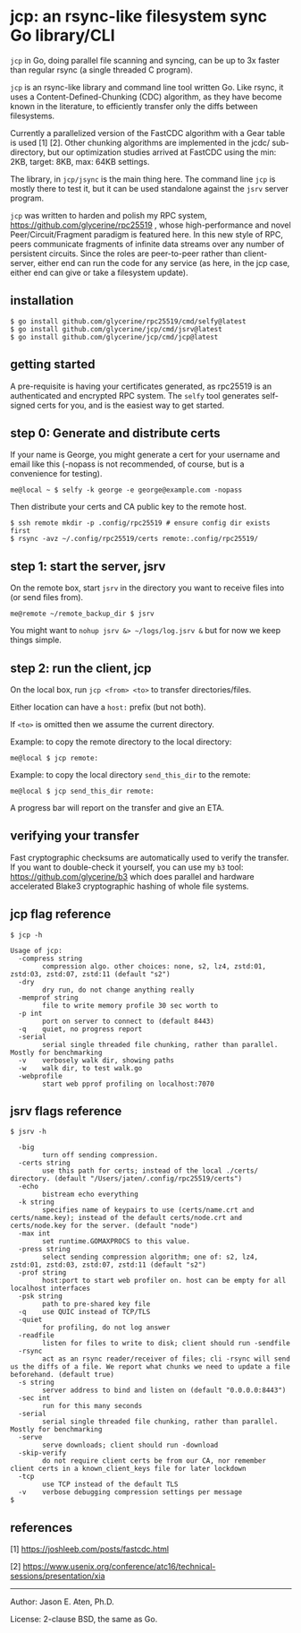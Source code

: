 jcp: an rsync-like filesystem sync Go library/CLI
============================

`jcp` in Go, doing parallel file scanning and syncing, 
can be up to 3x faster than regular rsync (a single threaded C program).

`jcp` is an rsync-like library and command line tool written Go. 
Like rsync, it uses a Content-Defined-Chunking (CDC) algorithm,
as they have become known in the literature,
to efficiently transfer only the diffs between filesystems.

Currently a parallelized version of the FastCDC 
algorithm with a Gear table is used [1] [2].
Other chunking algorithms are implemented in the jcdc/ sub-directory,
but our optimization studies arrived at FastCDC
using the min: 2KB, target: 8KB, max: 64KB settings.

The library, in `jcp/jsync` is the main thing here.
The command line `jcp` is mostly there to test it, but it can be used
standalone against the `jsrv` server program.

`jcp` was written to harden and polish my RPC system, https://github.com/glycerine/rpc25519 ,
whose high-performance and novel Peer/Circuit/Fragment
paradigm is featured here. In this new style
of RPC, peers communicate fragments of infinite 
data streams over any number of persistent circuits. Since
the roles are peer-to-peer rather than client-server,
either end can run the code for any service
(as here, in the jcp case, either end can give or take a
filesystem update).

installation
------------

~~~
$ go install github.com/glycerine/rpc25519/cmd/selfy@latest
$ go install github.com/glycerine/jcp/cmd/jsrv@latest
$ go install github.com/glycerine/jcp/cmd/jcp@latest
~~~

getting started
---------------

A pre-requisite is having your certificates
generated, as rpc25519 is an authenticated
and encrypted RPC system. The `selfy` tool
generates self-signed certs for you, and is
the easiest way to get started.

step 0: Generate and distribute certs
-----------
If your name is George, you might generate a cert
for your username and email like this (-nopass is
not recommended, of course, but is a convenience
for testing).

~~~
me@local ~ $ selfy -k george -e george@example.com -nopass
~~~

Then distribute your certs and CA public key to the
remote host.
~~~
$ ssh remote mkdir -p .config/rpc25519 # ensure config dir exists first
$ rsync -avz ~/.config/rpc25519/certs remote:.config/rpc25519/
~~~

step 1: start the server, jsrv
---------

On the remote box, start `jsrv` in the directory
you want to receive files into (or send files from).

~~~
me@remote ~/remote_backup_dir $ jsrv
~~~
You might want to `nohup jsrv &> ~/logs/log.jsrv &` but for 
now we keep things simple.


step 2: run the client, jcp
-------------

On the local box, run `jcp <from> <to>` to transfer directories/files.

Either location can have a `host:` prefix (but not both).

If `<to>` is omitted then we assume the current directory.

Example: to copy the remote directory to the local directory:
~~~
me@local $ jcp remote:
~~~

Example: to copy the local directory `send_this_dir` to the remote:
~~~
me@local $ jcp send_this_dir remote:
~~~

A progress bar will report on the transfer and give an ETA.

verifying your transfer
-----------------------
Fast cryptographic checksums are automatically used to verify
the transfer. If you want to 
double-check it yourself, you can use my
`b3` tool: https://github.com/glycerine/b3 which
does parallel and hardware accelerated Blake3 
cryptographic hashing of whole file systems.

jcp flag reference
------------------

~~~
$ jcp -h

Usage of jcp:
  -compress string
    	compression algo. other choices: none, s2, lz4, zstd:01, zstd:03, zstd:07, zstd:11 (default "s2")
  -dry
    	dry run, do not change anything really
  -memprof string
    	file to write memory profile 30 sec worth to
  -p int
    	port on server to connect to (default 8443)
  -q	quiet, no progress report
  -serial
    	serial single threaded file chunking, rather than parallel. Mostly for benchmarking
  -v	verbosely walk dir, showing paths
  -w	walk dir, to test walk.go
  -webprofile
    	start web pprof profiling on localhost:7070
~~~

jsrv flags reference
------------------

~~~
$ jsrv -h

  -big
    	turn off sending compression.
  -certs string
    	use this path for certs; instead of the local ./certs/ directory. (default "/Users/jaten/.config/rpc25519/certs")
  -echo
    	bistream echo everything
  -k string
    	specifies name of keypairs to use (certs/name.crt and certs/name.key); instead of the default certs/node.crt and certs/node.key for the server. (default "node")
  -max int
    	set runtime.GOMAXPROCS to this value.
  -press string
    	select sending compression algorithm; one of: s2, lz4, zstd:01, zstd:03, zstd:07, zstd:11 (default "s2")
  -prof string
    	host:port to start web profiler on. host can be empty for all localhost interfaces
  -psk string
    	path to pre-shared key file
  -q	use QUIC instead of TCP/TLS
  -quiet
    	for profiling, do not log answer
  -readfile
    	listen for files to write to disk; client should run -sendfile
  -rsync
    	act as an rsync reader/receiver of files; cli -rsync will send us the diffs of a file. We report what chunks we need to update a file beforehand. (default true)
  -s string
    	server address to bind and listen on (default "0.0.0.0:8443")
  -sec int
    	run for this many seconds
  -serial
    	serial single threaded file chunking, rather than parallel. Mostly for benchmarking
  -serve
    	serve downloads; client should run -download
  -skip-verify
    	do not require client certs be from our CA, nor remember client certs in a known_client_keys file for later lockdown
  -tcp
    	use TCP instead of the default TLS
  -v	verbose debugging compression settings per message
$ 
~~~

references
----------
[1] https://joshleeb.com/posts/fastcdc.html

[2] https://www.usenix.org/conference/atc16/technical-sessions/presentation/xia

-----
Author: Jason E. Aten, Ph.D.

License: 2-clause BSD, the same as Go.
